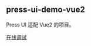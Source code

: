 ## press-ui-demo-vue2

Press UI 适配 Vue2 的项目。

[在线调试](https://stackblitz.com/~/github.com/novlan1/press-ui-demo-vue2)
